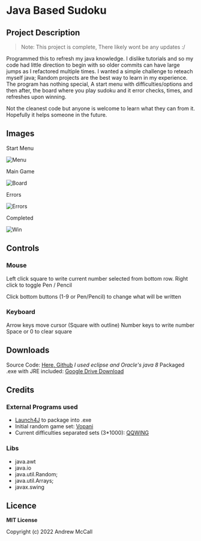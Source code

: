 # Java Based Sudoku
## Project Description

> Note:  This project is complete, There likely wont be any updates :/ 

Programmed this to refresh my java knowledge. I dislike tutorials and so my code had little direction to begin with so older commits can have large jumps as I refactored multiple times.
 I wanted a simple challenge to reteach myself java; Random projects are the best way to learn in my experience. The program has nothing special,  A start menu with difficulties/options and then after, the board where you play sudoku and it error checks, times, and refreshes upon winning.
 
 Not the cleanest code but anyone is welcome to learn what they can from it. Hopefully it helps someone in the future.

## Images

Start Menu

![Menu ](https://i.imgur.com/aF7Nnxt.png)

Main Game

![Board](https://i.imgur.com/jjIQXtQ.png)

Errors

![Errors](https://i.imgur.com/8CNVUM3.png)

Completed

![Win](https://i.imgur.com/oNutBvP.png)

## Controls

### Mouse
Left click square to write current number selected from bottom row.
Right click to toggle Pen / Pencil

Click bottom buttons (1-9 or Pen/Pencil) to change what will be written

### Keyboard
Arrow keys move cursor (Square with outline)
Number keys to write number
Space or 0 to clear square

## Downloads

Source Code: [Here, Github](https://github.com/Andrew-McCall/JavaSodoku.git) *I used eclipse and Oracle's java 8*
Packaged .exe with JRE included: [Google Drive Download](https://drive.google.com/file/d/1z9oCWfKwdNdvRZ1-wUcEzBVdohT1xGoM/view?usp=sharing)

## Credits

### External Programs used
- [Launch4J](http://launch4j.sourceforge.net) to package into .exe
- Initial random game set: [Vopani](https://www.kaggle.com/rohanrao)
- Current difficulties separated sets (3*1000): [QQWING](https://qqwing.com/generate.html)

### Libs
- java.awt
- java.io
- java.util.Random;
- java.util.Arrays;
- javax.swing

## Licence

**MIT License**

Copyright (c) 2022 Andrew McCall
